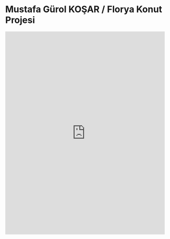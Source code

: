 # Mustafa Gürol KOŞAR  /  Florya Konut Projesi
<iframe width="100%" height="640" style="width: 100%; height: 640px; border: none; max-width: 100%;" frameborder="0" allowfullscreen allow="xr-spatial-tracking; gyroscope; accelerometer" scrolling="no" src="https://kuula.co/share/collection/7v0wT?logo=1&info=1&fs=1&vr=0&zoom=1&gyro=0&thumbs=1&alpha=0.60"></iframe>
